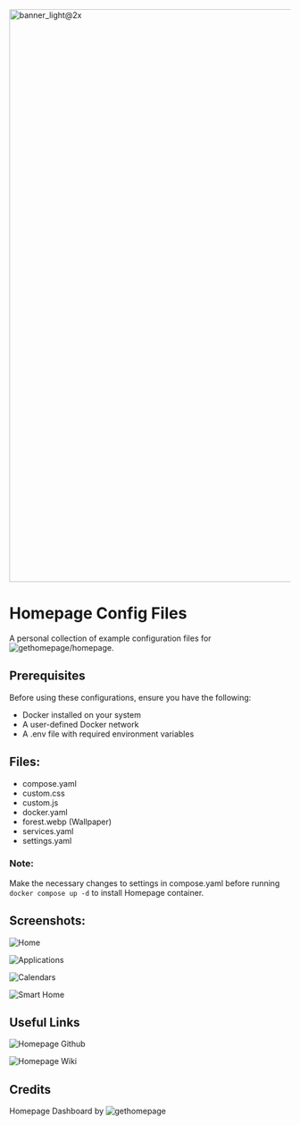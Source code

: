 <img width="1024" alt="banner_light@2x" src="https://github.com/user-attachments/assets/02b96251-d0a9-42e2-acc8-0e8fdb2d5ced" />

# Homepage Config Files
A personal collection of example configuration files for ![gethomepage/homepage](https://github.com/gethomepage/homepage).

## Prerequisites

Before using these configurations, ensure you have the following:

* Docker installed on your system
* A user-defined Docker network
* A .env file with required environment variables

## Files:
* compose.yaml 
* custom.css
* custom.js
* docker.yaml
* forest.webp (Wallpaper)
* services.yaml
* settings.yaml

### Note:
Make the necessary changes to settings in compose.yaml before running ```docker compose up -d``` to install Homepage container.

## Screenshots:
![Home](https://github.com/user-attachments/assets/e1fe3151-75ca-403a-97e6-1054c20a67a3)

![Applications](https://github.com/user-attachments/assets/4cd169dc-0ed8-4e74-a26c-d047d8b75f75)

![Calendars](https://github.com/user-attachments/assets/a5ff6719-c675-4795-9c84-8c3bc8bd4f9c)

![Smart Home](https://github.com/user-attachments/assets/14bee095-cd71-432f-9eba-83ae66c9d0fc)

## Useful Links

![Homepage Github](https://github.com/gethomepage/homepage)

![Homepage Wiki](https://gethomepage.dev/)

## Credits

Homepage Dashboard by ![gethomepage](https://github.com/gethomepage/homepage)


